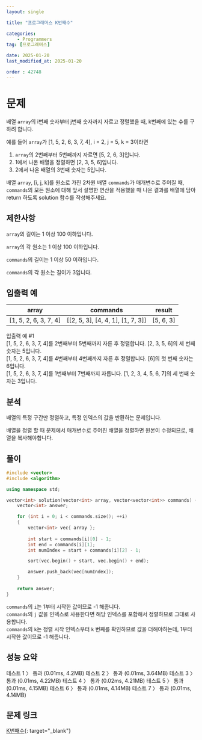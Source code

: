 ```yaml
---
layout: single

title: "프로그래머스 K번째수"

categories:
    - Programmers
tag: [프로그래머스]

date: 2025-01-20
last_modified_at: 2025-01-20

order : 42748
---
```


# 문제

배열 `array`의 i번째 숫자부터 j번째 숫자까지 자르고 정렬했을 때, k번째에 있는 수를 구하려 합니다.

예를 들어 `array`가 [1, 5, 2, 6, 3, 7, 4], i = 2, j = 5, k = 3이라면

1. `array`의 2번째부터 5번째까지 자르면 [5, 2, 6, 3]입니다.
2. 1에서 나온 배열을 정렬하면 [2, 3, 5, 6]입니다.
3. 2에서 나온 배열의 3번째 숫자는 5입니다.

배열 `array`, [i, j, k]를 원소로 가진 2차원 배열 `commands`가 매개변수로 주어질 때, `commands`의 모든 원소에 대해 앞서 설명한 연산을 적용했을 때 나온 결과를 배열에 담아 return 하도록 solution 함수를 작성해주세요.

## 제한사항

`array`의 길이는 1 이상 100 이하입니다.

`array`의 각 원소는 1 이상 100 이하입니다.

`commands`의 길이는 1 이상 50 이하입니다.

`commands`의 각 원소는 길이가 3입니다.

## 입출력 예

|array|	commands|result|
|---|---|---|
|[1, 5, 2, 6, 3, 7, 4]|	[[2, 5, 3], [4, 4, 1], [1, 7, 3]]|[5, 6, 3]|

입출력 예 #1  
[1, 5, 2, 6, 3, 7, 4]를 2번째부터 5번째까지 자른 후 정렬합니다. [2, 3, 5, 6]의 세 번째 숫자는 5입니다.  
[1, 5, 2, 6, 3, 7, 4]를 4번째부터 4번째까지 자른 후 정렬합니다. [6]의 첫 번째 숫자는 6입니다.  
[1, 5, 2, 6, 3, 7, 4]를 1번째부터 7번째까지 자릅니다. [1, 2, 3, 4, 5, 6, 7]의 세 번째 숫자는 3입니다.  

## 분석

배열의 특정 구간만 정렬하고, 특정 인덱스의 값을 반환하는 문제입니다.

배열을 정렬 할 때 문제에서 매개변수로 주어진 배열을 정렬하면 원본이 수정되므로, 배열을 복사해야합니다.

## 풀이

```cpp
#include <vector>
#include <algorithm>

using namespace std;

vector<int> solution(vector<int> array, vector<vector<int>> commands) {
    vector<int> answer;

    for (int i = 0; i < commands.size(); ++i)
    {
        vector<int> vec{ array };
        
        int start = commands[i][0] - 1;
        int end = commands[i][1];
        int numIndex = start + commands[i][2] - 1;

        sort(vec.begin() + start, vec.begin() + end);

        answer.push_back(vec[numIndex]);
    }
    
    return answer;
}
```

`commands`의 `i`는 1부터 시작한 값이므로 -1 해줍니다.  
`commands`의 `j` 값을 인덱스로 사용한다면 해당 인덱스를 포함해서 정렬하므로 그대로 사용합니다.  
`commands`의 `k`는 정렬 시작 인덱스부터 `k` 번째를 확인하므로 값을 더해야하는데, 1부터 시작한 값이므로 -1 해줍니다.

## 성능 요약

테스트 1 〉	통과 (0.01ms, 4.2MB)
테스트 2 〉	통과 (0.01ms, 3.64MB)
테스트 3 〉	통과 (0.01ms, 4.22MB)
테스트 4 〉	통과 (0.02ms, 4.21MB)
테스트 5 〉	통과 (0.01ms, 4.15MB)
테스트 6 〉	통과 (0.01ms, 4.14MB)
테스트 7 〉	통과 (0.01ms, 4.14MB)

## 문제 링크

[K번째수](https://school.programmers.co.kr/learn/courses/30/lessons/42748){: target="_blank"}